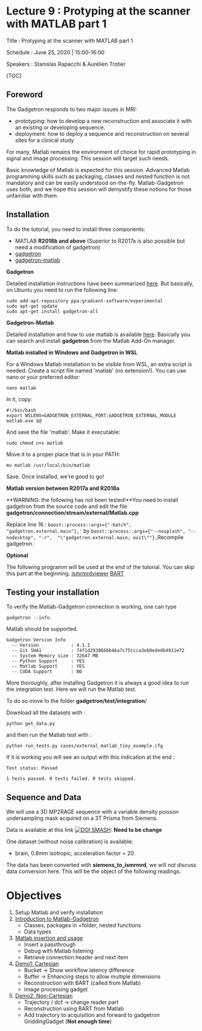# Lecture 9 : Protyping at the scanner with MATLAB part 1

Title : Protyping at the scanner with MATLAB part 1

Schedule : June 25, 2020 | 15:00-16:00

Speakers : Stanislas Rapacchi & Aurélien Trotier

[TOC]

## 

## Foreword

The Gadgetron responds to two major issues in MRI:

- prototyping: how to develop a new reconstruction and associate it with an existing or developing sequence.
- deployment: how to deploy a sequence and reconstruction on several sites for a clinical study

For many, Matlab remains the environment of choice for rapid prototyping in signal and image processing. This session will target such needs.

Basic knowledge of Matlab is expected for this session. Advanced Matlab programming skills such as packaging, classes and nested function is not mandatory and can be easily understood on-the-fly. Matlab-Gadgetron uses both, and we hope this session will demystify these notions for those unfamiliar with them.

## 

## Installation

To do the tutorial, you need to install three components:

- MATLAB **R2018b and above** (Superior to R2017a is also possible but need a modification of gadgetron)
- [gadgetron](https://github.com/gadgetron/gadgetron)
- [gadgetron-matlab](https://github.com/gadgetron/gadgetron-matlab)

**Gadgetron**

Detailed installation instructions have been summarized [here](https://github.com/gadgetron/GadgetronOnlineClass/tree/master/Installation). But basically, on Ubuntu you need to run the following line:

```
sudo add-apt-repository ppa:gradient-software/experimental
sudo apt-get update
sudo apt-get install gadgetron-all
```

**Gadgetron-Matlab**

Detailed installation and how to use matlab is available [here](https://github.com/gadgetron/gadgetron/wiki/Using-Matlab-with-Gadgetron). Basically you can search and install **gadgetron** from the Matlab Add-On manager.

**Matlab installed in Windows and Gadgetron in WSL**

For a Windows Matlab installation to be visible from WSL, an extra  script is needed. Create a script file named 'matlab' (no extension!).  You can use nano or your preferred editor:

```
nano matlab
```

In it, copy:

```
#!/bin/bash
export WSLENV=GADGETRON_EXTERNAL_PORT:GADGETRON_EXTERNAL_MODULE
matlab.exe $@
```

And save the file 'matlab'. Make it executable:

```
sudo chmod u+x matlab
```

Move it to a proper place that is in your PATH:

```
mv matlab /usr/local/bin/matlab
```

Save. Once installed, we're good to go!

**Matlab version between R2017a and R2018a**

 **WARNING: the following has not been tested!**You need to install gadgetron from the source code and edit the file **gadgetron/connection/stream/external/Matlab.cpp**

Replace line 16 : `boost::process::args={"-batch", "gadgetron.external.main"},'`
 by
 `boost::process::args={"--nosplash", "--nodesktop", "-r",  "\"gadgetron.external.main; exit\""},`Recompile gadgetron.

**Optional**

The following programm will be used at the end of the tutorial. You can skip this part at the beginning. [ismrmrdviewer](https://github.com/ismrmrd/ismrmrdviewer) [BART](https://github.com/mrirecon/bart)

## 

## Testing your installation

To verify the Matlab-Gadgetron connection is working, one can type

```
gadgetron --info.
```

Matlab should be supported.

```
Gadgetron Version Info
  -- Version            : 4.1.1
  -- Git SHA1           : 74f1d293866bb46a7c75ccca3eb0ededb4911e72
  -- System Memory size : 32647 MB
  -- Python Support     : YES
  -- Matlab Support     : YES
  -- CUDA Support       : NO
```

More thoroughly, after installing Gadgetron it is always a good idea  to run the integration test. Here we will run the Matlab test.

To do so move to the folder **gadgetron/test/integration**/

Download all the datasets with :

```
python get_data.py
```

and then run the Matlab test with :

```
python run_tests.py cases/external_matlab_tiny_example.cfg
```

If it is working you will see an output with this indication at the end :

```
Test status: Passed

1 tests passed. 0 tests failed. 0 tests skipped.
```

## 

## Sequence and Data

We will use a 3D MP2RAGE sequence with a variable density poisson undersampling mask acquired on a 3T Prisma from Siemens.

Data is available at this link [![DOI](https://camo.githubusercontent.com/a5e1c3af3a977667df49db191e2786b56bc4a3c2/68747470733a2f2f7a656e6f646f2e6f72672f62616467652f444f492f31302e353238312f7a656e6f646f2e333737373939342e737667)](https://doi.org/10.5281/zenodo.3777994)[ SMASH](https://sh2hh6qx2e.search.serialssolutions.com/?rft_id=info:doi/10.5281/zenodo.3777994&sid=lama-browser-addon): **Need to be change**

One dataset (without noise calibration) is available:

- brain, 0.8mm isotropic, acceleration factor = 20.

The data has been converted with **siemens_to_ismrmrd**, we will not discuss data conversion here. This will be the object of the following readings.

## 

# Objectives

1. Setup Matlab and verify installation
2. [Introduction to Matlab-Gadgetron](Introduction)
   - Classes, packages in +folder, nested functions
   - Data types
3. [Matlab insertion and usage](ExecutionBasics)
   - Insert a passthrough
   - Debug with Matlab listening
   - Retrieve connection header and next item
4. [Demo1: Cartesian](Demo1_Cartesian)
   - Bucket -> Show workflow latency difference
   - Buffer -> Enhancing steps to allow multiple dimensions
   - Reconstruction with BART (called from Matlab)
   - Image processing gadget
5. [Demo2: Non-Cartesian](Demo2_nonCartesian)
   - Trajectory / dcf -> change reader part
   - Reconstruction using BART from Matlab
   - Add trajectory to acquisition and forward to gadgetron GriddingGadget (**Not enough time**)

